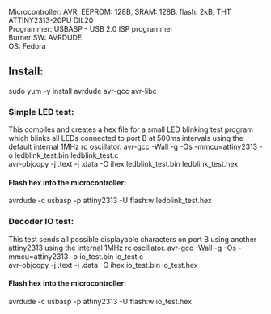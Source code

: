 Microcontroller: AVR, EEPROM: 128B, SRAM: 128B, flash: 2kB, THT ATTINY2313-20PU DIL20  
Programmer: USBASP - USB 2.0 ISP programmer  
Burner SW: AVRDUDE  
OS: Fedora  
    
## Install:
sudo yum -y install avrdude avr-gcc avr-libc

### Simple LED test:
This compiles and creates a hex file for a small LED blinking test program which blinks all LEDs connected to port B at 500ms intervals using the default internal 1MHz rc oscillator.
avr-gcc -Wall -g -Os -mmcu=attiny2313 -o ledblink_test.bin ledblink_test.c  
avr-objcopy -j .text -j .data -O ihex ledblink_test.bin ledblink_test.hex  
  
#### Flash hex into the microcontroller:
avrdude -c usbasp -p attiny2313 -U flash:w:ledblink_test.hex

### Decoder IO test:
This test sends all possible displayable characters on port B using another attiny2313 using the internal 1MHz rc oscillator.
avr-gcc -Wall -g -Os -mmcu=attiny2313 -o io_test.bin io_test.c  
avr-objcopy -j .text -j .data -O ihex io_test.bin io_test.hex  
  
#### Flash hex into the microcontroller:
avrdude -c usbasp -p attiny2313 -U flash:w:io_test.hex

